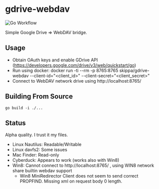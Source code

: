 # gdrive-webdav

![Go Workflow](https://github.com/mikea/gdrive-webdav/workflows/Go/badge.svg)

Simple Google Drive => WebDAV bridge.

## Usage

* Obtain OAuth keys and enable GDrive API (https://developers.google.com/drive/v3/web/quickstart/go)
* Run using docker:
    docker run -ti --rm -p 8765:8765 skippa/gdrive-webdav --client-id="<client_id>" --client-secret="<client_secret>"
* Connect to WebDAV network drive using http://localhost:8765/

## Building From Source

    go build -i ./...

## Status

Alpha quality. I trust it my files.

* Linux Nautilus: Readable/Writable
* Linux davfs2: Some issues
* Mac Finder: Read-only
* Cyberduck: Appears to work (works also with Win8)
* Win8: Cannot connect to http://localhost:8765/ , using WIN8 network share builtin webdav support
  * Win8 MiniRedirector Client does not seem to send correct PROPFIND. Missing xml on request body 0 length.